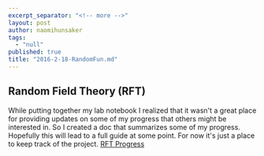 ```yaml
---
excerpt_separator: "<!-- more -->"
layout: post
author: naomihunsaker
tags: 
  - "null"
published: true
title: "2016-2-18-RandomFun.md"
---
```



## Random Field Theory (RFT)
While putting together my lab notebook I realized that it wasn't a great place for providing updates on some of my progress that others might be interested in. So I created a doc that summarizes some of my progress. Hopefully this will lead to a full guide at some point. For now it's just a place to keep track of the project.
[RFT Progress](https://github.com/Tokazama/rft/blob/master/tests/checks.Rmd)
